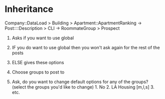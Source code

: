 # Inheritance 
Company::DataLoad 
\> Building 
\> Apartment::ApartmentRanking 
-\> Post::::Description > CLI
-\> RoommateGroup 
\> Prospect

1. Asks if you want to use global
2. IF you do want to use global then you won't ask again for the rest of the posts

3. ELSE gives these options
  1. Choose groups to post to
  2. Ask, do you want to change default options for any of the groups? (select the groups you'd like to change)
    1. No
    2. LA Housing [m,l,s]
    3. etc.